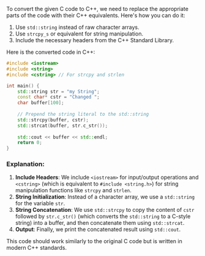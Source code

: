 To convert the given C code to C++, we need to replace the appropriate parts of the code with their C++ equivalents. Here's how you can do it:

1. Use `std::string` instead of raw character arrays.
2. Use `strcpy_s` or equivalent for string manipulation.
3. Include the necessary headers from the C++ Standard Library.

Here is the converted code in C++:

```cpp
#include <iostream>
#include <string>
#include <cstring> // For strcpy and strlen

int main() {
    std::string str = "my String";
    const char* cstr = "Changed ";
    char buffer[100];
    
    // Prepend the string literal to the std::string
    std::strcpy(buffer, cstr);
    std::strcat(buffer, str.c_str());
    
    std::cout << buffer << std::endl;
    return 0;
}
```

### Explanation:
1. **Include Headers**: We include `<iostream>` for input/output operations and `<cstring>` (which is equivalent to `#include <string.h>`) for string manipulation functions like `strcpy` and `strlen`.
2. **String Initialization**: Instead of a character array, we use a `std::string` for the variable `str`.
3. **String Concatenation**: We use `std::strcpy` to copy the content of `cstr` followed by `str.c_str()` (which converts the `std::string` to a C-style string) into a buffer, and then concatenate them using `std::strcat`.
4. **Output**: Finally, we print the concatenated result using `std::cout`.

This code should work similarly to the original C code but is written in modern C++ standards.
